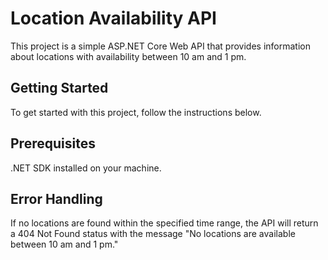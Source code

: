 # Location Availability API

This project is a simple ASP.NET Core Web API that provides information about locations with availability between 10 am and 1 pm.

## Getting Started
To get started with this project, follow the instructions below.

## Prerequisites
.NET SDK installed on your machine.

## Error Handling
If no locations are found within the specified time range, the API will return a 404 Not Found status with the message "No locations are available between 10 am and 1 pm."
